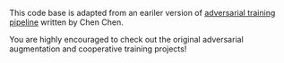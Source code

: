 This code base is adapted from an eariler version of [adversarial training pipeline](https://github.com/cherise215/AdvBias) written by Chen Chen. 

You are highly encouraged to check out the original adversarial augmentation and cooperative training projects!
